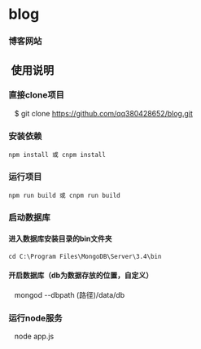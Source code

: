 # blog
### 博客网站
##  使用说明
### 直接clone项目
    $ git clone https://github.com/qq380428652/blog.git
### 安装依赖
    npm install 或 cnpm install
### 运行项目
    npm run build 或 cnpm run build
### 启动数据库
#### 进入数据库安装目录的bin文件夹
    cd C:\Program Files\MongoDB\Server\3.4\bin
#### 开启数据库（db为数据存放的位置，自定义）
    mongod --dbpath (路径)/data/db
### 运行node服务
    node app.js


